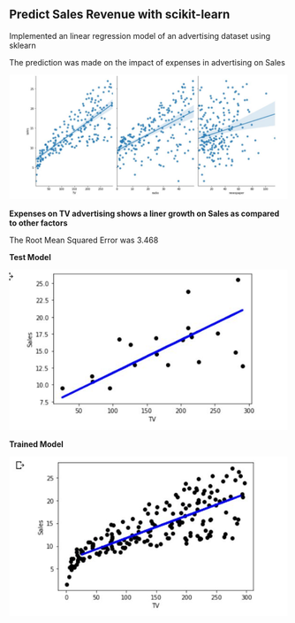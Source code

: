 ## Predict Sales Revenue with scikit-learn

Implemented an linear regression model of an advertising dataset using sklearn

The prediction was made on the impact of expenses in advertising on Sales 

![](prediction.JPG)


**Expenses on TV advertising shows a liner growth on Sales as compared to other factors**

The Root Mean Squared Error was 3.468

**Test Model** 

![](test.JPG)

**Trained Model**

![](train.JPG)
